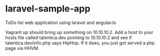 laravel-sample-app
==================

ToDo list web application using laravel and angularJs

Vagrant up should bring up something on 10.10.10.2. Add a host to your hosts file called talentica.dev pointing to 10.10.10.2
and see if talentica.dev/info.php says HipHop. If it does, you just got served a php page via HHVM.


